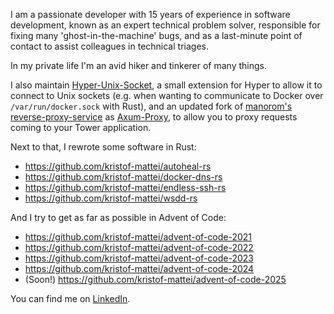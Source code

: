 I am a passionate developer with 15 years of experience in software development, known as an expert technical problem solver, responsible for fixing many 'ghost-in-the-machine' bugs, and as a last-minute point of contact to assist colleagues in technical triages.

In my private life I'm an avid hiker and tinkerer of many things.

I also maintain [Hyper-Unix-Socket](https://github.com/kristof-mattei/hyper-unix-socket), a small extension for Hyper to allow it to connect to Unix sockets (e.g. when wanting to communicate to Docker over `/var/run/docker.sock` with Rust), and an updated fork of [manorom's reverse-proxy-service](https://github.com/manorom/reverse-proxy-service) as [Axum-Proxy](https://github.com/kristof-mattei/axum-proxy), to allow you to proxy requests coming to your Tower application.

Next to that, I rewrote some software in Rust:

- https://github.com/kristof-mattei/autoheal-rs
- https://github.com/kristof-mattei/docker-dns-rs
- https://github.com/kristof-mattei/endless-ssh-rs
- https://github.com/kristof-mattei/wsdd-rs

And I try to get as far as possible in Advent of Code:

- https://github.com/kristof-mattei/advent-of-code-2021
- https://github.com/kristof-mattei/advent-of-code-2022
- https://github.com/kristof-mattei/advent-of-code-2023
- https://github.com/kristof-mattei/advent-of-code-2024
- (Soon!) https://github.com/kristof-mattei/advent-of-code-2025

You can find me on [LinkedIn](https://linkedin.com/in/kristofmattei).
